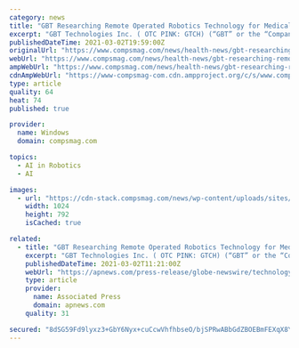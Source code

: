 ```yaml
---
category: news
title: "GBT Researching Remote Operated Robotics Technology for Medical Applications Other OTC:GTCH"
excerpt: "GBT Technologies Inc. ( OTC PINK: GTCH) (“GBT” or the “Company”), is continuing its research with AI based, robotics technology for the medical field. The research is now focused on remote operation robotics for use in medical procedures."
publishedDateTime: 2021-03-02T19:59:00Z
originalUrl: "https://www.compsmag.com/news/health-news/gbt-researching-remote-operated-robotics-technology-for-medical-applications-other-otcgtch/"
webUrl: "https://www.compsmag.com/news/health-news/gbt-researching-remote-operated-robotics-technology-for-medical-applications-other-otcgtch/"
ampWebUrl: "https://www.compsmag.com/news/health-news/gbt-researching-remote-operated-robotics-technology-for-medical-applications-other-otcgtch/amp/"
cdnAmpWebUrl: "https://www-compsmag-com.cdn.ampproject.org/c/s/www.compsmag.com/news/health-news/gbt-researching-remote-operated-robotics-technology-for-medical-applications-other-otcgtch/amp/"
type: article
quality: 64
heat: 74
published: true

provider:
  name: Windows
  domain: compsmag.com

topics:
  - AI in Robotics
  - AI

images:
  - url: "https://cdn-stack.compsmag.com/news/wp-content/uploads/sites/27/2021/03/GBT-Researching-Remote-Operated-Robotics-Technology-for-Medical-Applications-Other-1024x792.jpeg"
    width: 1024
    height: 792
    isCached: true

related:
  - title: "GBT Researching Remote Operated Robotics Technology for Medical Applications"
    excerpt: "GBT Technologies Inc. ( OTC PINK: GTCH) (“GBT” or the “Company”), is continuing its research with AI based, robotics technology for the medical field. The research is now focused on remote operation robotics for use in medical procedures."
    publishedDateTime: 2021-03-02T11:21:00Z
    webUrl: "https://apnews.com/press-release/globe-newswire/technology-business-corporate-news-communication-technology-products-and-services-e13e6204611c5c08b0c9fb227ffde1b9"
    type: article
    provider:
      name: Associated Press
      domain: apnews.com
    quality: 31

secured: "8dSG59Fd9lyxz3+GbY6Nyx+cuCcwVhfhbseO/bjSPRwABbGdZBOEBmFEXqX8Y+1mIJDOQinsw/n2B/8e9+mN7G6wkeN6M/IOlkdQmvdDYA/R57fbcX+HDFscpA2/pi0qaRR3yVyaVrEC3qZ70vjIIbvrt2kaimKloBtwk1DI2jTkCOfQinkdzDyoOLWhihh/OBNwdNY54J+5Qmx40O9BfFEm7J6MMzebKGA6WBL2KNm1VPrm3WLjQQD4Ahy4Gd5GEfRJ4KvhOv18qIrBA3b776J13v/t4lTNlpKiC16Woym6AM3b9pjrOA06Mx4e1QkWdvAhesE6lj/vL6ZMq7ftRwAQ7fTKuvviR2Ja017JfS8=;lSVV4usO9jMlKN2vwH4Pww=="
---
```


